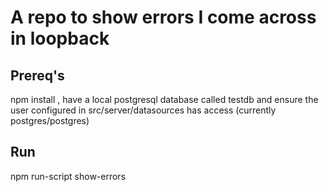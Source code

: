 # A repo to show errors I come across in loopback

## Prereq's

npm install , have a local postgresql database called testdb and
ensure the user configured in src/server/datasources has access
(currently postgres/postgres)

## Run

npm run-script show-errors
